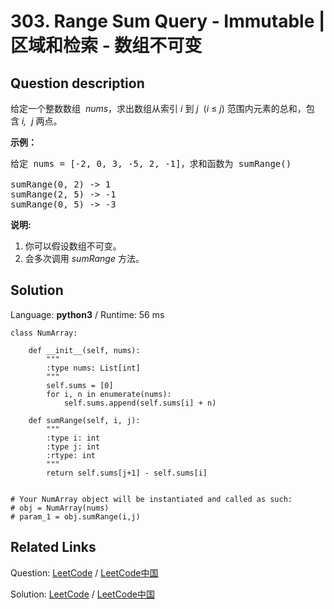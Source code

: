 # 303. Range Sum Query - Immutable | 区域和检索 - 数组不可变

## Question description

<!--If you want to use the English description, use <p>Given an integer array <i>nums</i>, find the sum of the elements between indices <i>i</i> and <i>j</i> (<i>i</i> &le; <i>j</i>), inclusive.</p>

<p><b>Example:</b><br>
<pre>
Given nums = [-2, 0, 3, -5, 2, -1]

sumRange(0, 2) -> 1
sumRange(2, 5) -> -1
sumRange(0, 5) -> -3
</pre>
</p>

<p><b>Note:</b><br>
<ol>
<li>You may assume that the array does not change.</li>
<li>There are many calls to <i>sumRange</i> function.</li>
</ol>
</p> instead-->
<p>给定一个整数数组 &nbsp;<em>nums</em>，求出数组从索引&nbsp;<em>i&nbsp;</em>到&nbsp;<em>j&nbsp;&nbsp;</em>(<em>i</em>&nbsp;&le;&nbsp;<em>j</em>) 范围内元素的总和，包含&nbsp;<em>i,&nbsp; j&nbsp;</em>两点。</p>

<p><strong>示例：</strong></p>

<pre>给定 nums = [-2, 0, 3, -5, 2, -1]，求和函数为 sumRange()

sumRange(0, 2) -&gt; 1
sumRange(2, 5) -&gt; -1
sumRange(0, 5) -&gt; -3</pre>

<p><strong>说明:</strong></p>

<ol>
	<li>你可以假设数组不可变。</li>
	<li>会多次调用&nbsp;<em>sumRange</em>&nbsp;方法。</li>
</ol>




## Solution

Language: **python3**  /  Runtime: 56 ms

```python3
class NumArray:

    def __init__(self, nums):
        """
        :type nums: List[int]
        """
        self.sums = [0]
        for i, n in enumerate(nums):
            self.sums.append(self.sums[i] + n)

    def sumRange(self, i, j):
        """
        :type i: int
        :type j: int
        :rtype: int
        """
        return self.sums[j+1] - self.sums[i]


# Your NumArray object will be instantiated and called as such:
# obj = NumArray(nums)
# param_1 = obj.sumRange(i,j)
```



## Related Links

Question: [LeetCode](https://leetcode.com/problems/range-sum-query-immutable/description/)  /  [LeetCode中国](https://leetcode-cn.com/problems/range-sum-query-immutable/description/)

Solution: [LeetCode](https://leetcode.com/articles/range-sum-query-immutable/)  /  [LeetCode中国](https://leetcode-cn.com/articles/range-sum-query-immutable/)